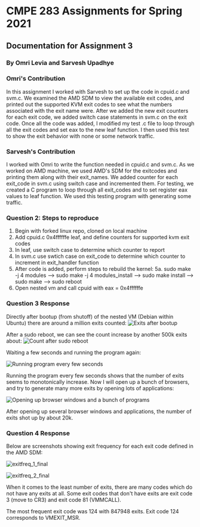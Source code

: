 # CMPE 283 Assignments for Spring 2021
## Documentation for Assignment 3
### By Omri Levia and Sarvesh Upadhye

### Omri's Contribution
In this assignment I worked with Sarvesh to set up the code in cpuid.c and svm.c. We examined the AMD SDM to view the 
available exit codes, and printed out the supported KVM exit codes to see what the numbers associated with the exit name 
were. After we added the new exit counters for each exit code, we added switch case statements in svm.c on the exit code. 
Once all the code was added, I modified my test .c file to loop through all the exit codes and set eax to the new leaf function. 
I then used this test to show the exit behavior with none or some network traffic. 

### Sarvesh's Contribution
I worked with Omri to write the function needed in cpuid.c and svm.c. As we worked on AMD machine, we used AMD's SDM for the exitcodes and printing them along with their exit_names.
We added counter for each exit_code in svm.c using switch case and incremented them. For testing, we created a C program to loop through all exit_codes and to set register eax values to leaf function. We used this testing program with generating some traffic.

### Question 2: Steps to reproduce
1. Begin with forked linux repo, cloned on local machine
2. Add cpuid.c 0x4ffffffe leaf, and define counters for supported kvm exit codes
3. In leaf, use switch case to determine which counter to report 
4. In svm.c use swtich case on exit_code to determine which counter to increment in exit_handler function
5. After code is added, perform steps to rebuild the kernel:
  5a. sudo make -j 4 modules --> sudo make -j 4 modules_install --> sudo make install --> sudo make --> sudo reboot
6. Open nested vm and call cpuid with eax = 0x4ffffffe

### Question 3 Response
Directly after bootup (from shutoff) of the nested VM (Debian within Ubuntu) there are around a million exits counted:
![Exits after bootup](https://user-images.githubusercontent.com/34635965/116606161-295efc00-a8e5-11eb-9fbd-29f01a34f5a1.png)

After a sudo reboot, we can see the count increase by another 500k exits about:
![Count after sudo reboot](https://user-images.githubusercontent.com/34635965/116606318-60351200-a8e5-11eb-958c-cbe356830be5.png)

Waiting a few seconds and running the program again:

![Running program every few seconds](https://user-images.githubusercontent.com/34635965/116606393-85c21b80-a8e5-11eb-92e9-b6216eb0a92c.png)

Running the program every few seconds shows that the number of exits seems to monotonically increase. Now I will open up a bunch of browsers, and try to generate many more exits by opening lots of applications:

![Opening up browser windows and a bunch of programs](https://user-images.githubusercontent.com/34635965/116606638-dc2f5a00-a8e5-11eb-90e4-4dd71a7e96fb.png)

After opening up several browser windows and applications, the number of exits shot up by about 20k. 

### Question 4 Response
Below are screenshots showing exit frequency for each exit code defined in the AMD SDM:

![exitfreq_1_final](https://user-images.githubusercontent.com/34635965/117212008-99222a80-adae-11eb-8e2b-2daad24b7a87.png)


![exitfreq_2_final](https://user-images.githubusercontent.com/34635965/117212026-9fb0a200-adae-11eb-8f4c-19ef891edcc9.png)


When it comes to the least number of exits, there are many codes which do not have any exits at all. Some exit codes that don't have exits are exit code 3 (move to CR3)
and exit code 81 (VMMCALL).

The most frequent exit code was 124 with 847948 exits. Exit code 124 corresponds to VMEXIT_MSR. 
